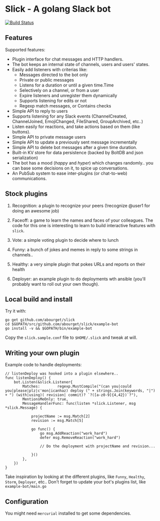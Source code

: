 # Slick - A golang Slack bot

[![Build Status](https://drone.io/github.com/abourget/slick/status.png)](https://drone.io/github.com/abourget/slick/latest)


## Features

Supported features:

* Plugin interface for chat messages and HTTP handlers.
* The bot keeps an internal state of channels, users and users' states.
* Easily add listeners with criterias like:
  * Messages directed to the bot only
  * Private or public messages
  * Listens for a duration or until a given time.Time
  * Selectively on a channel, or from a user
  * Expire listeners and unregister them dynamically
  * Supports listening for edits or not
  * Regexp match messages, or Contains checks
* Simple API to reply to users
* Supports listening for any Slack events (ChannelCreated, ChannelJoined, EmojiChanged, FileShared, GroupArchived, etc..)
* Listen easily for reactions, and take actions based on them (like buttons).
* Simple API to private message users
* Simple API to update a previously sent message incrementally
* Simple API to delete bot messages after a given time duration.
* Built-in KV store for data persistence (backed by BoltDB and json serialization)
* The bot has a mood (_happy_ and _hyper_) which changes randomly.. you can base some decisions on it, to spice up conversations.
* An PubSub system to ease inter-plugins (or chat-to-web) communications.

## Stock plugins

1. Recognition: a plugin to recognize your peers (!recognize @user1 for doing an awesome job)

2. Faceoff: a game to learn the names and faces of your colleagues. The code for this one is interesting to learn to build interactive features with `slick`.

3. Vote: a simple voting plugin to decide where to lunch

4. Funny: a bunch of jokes and memes in reply to some strings in channels..

5. Healthy: a very simple plugin that pokes URLs and reports on their health

6. Deployer: an example plugin to do deployments wth ansible (you'll probably want to roll out your own though).


## Local build and install

Try it with:

```
go get github.com/abourget/slick
cd $GOPATH/src/github.com/abourget/slick/example-bot
go install -v && $GOPATH/bin/example-bot
```

Copy the `slick.sample.conf` file to `$HOME/.slick` and tweak at will.


## Writing your own plugin


Example code to handle deployments:

```
// listenDeploy was hooked into a plugin elsewhere..
func listenDeploy() {
	bot.Listen(&slick.Listener{
		Matches:        regexp.MustCompile("(can you|could you|please|plz|c'mon|icanhaz) deploy (" + strings.Join(keywords, "|") + ") (with|using)( revision| commit)? `?([a-z0-9]{4,42})`?"),
		MentionsMeOnly: true,
		MessageHandlerFunc: func(listen *slick.Listener, msg *slick.Message) {

			projectName := msg.Match[2]
			revision := msg.Match[5]

			go func() {
				go msg.AddReaction("work_hard")
				defer msg.RemoveReaction("work_hard")

				// Do the deployment with projectName and revision...

			}()
		},
	})
}
```




Take inspiration by looking at the different plugins, like `Funny`,
`Healthy`, `Storm`, `Deployer`, etc..  Don't forget to update your
bot's plugins list, like `example-bot/main.go`


## Configuration

You might need `mercurial` installed to get some dependencies.
